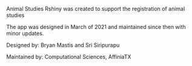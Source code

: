 Animal Studies Rshiny was created to support the registration of animal studies

The app was designed in March of 2021 and maintained since then with minor updates.

Designed by: Bryan Mastis and Sri Siripurapu

Maintained by: Computational Sciences, AffiniaTX
